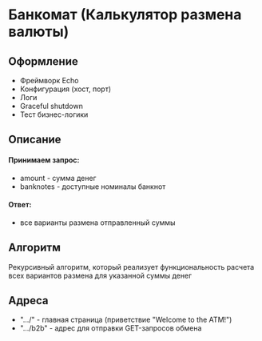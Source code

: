 # Банкомат (Калькулятор размена валюты)

## Оформление
- Фреймворк Echo
- Конфигурация (хост, порт)
- Логи
- Graceful shutdown
- Тест бизнес-логики

## Описание
#### Принимаем запрос:
- amount - сумма денег
- banknotes - доступные номиналы банкнот
#### Ответ:
- все варианты размена отправленный суммы


## Алгоритм
Рекурсивный алгоритм, который реализует функциональность расчета всех вариантов размена для указанной суммы денег

## Адреса 
- ".../" - главная страница (приветствие "Welcome to the ATM!")
- ".../b2b" - адрес для отправки GET-запросов обмена


